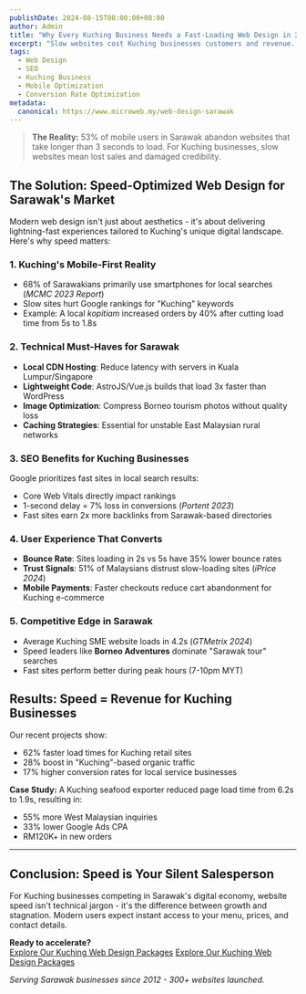 ```yaml
---
publishDate: 2024-08-15T00:00:00+08:00
author: Admin
title: "Why Every Kuching Business Needs a Fast-Loading Web Design in 2024"
excerpt: "Slow websites cost Kuching businesses customers and revenue. Discover why speed matters for Sarawak's mobile-first users and how to fix it with modern web design."
tags:
  - Web Design
  - SEO
  - Kuching Business
  - Mobile Optimization
  - Conversion Rate Optimization
metadata:
  canonical: https://www.microweb.my/web-design-sarawak
---
```


> **The Reality:** 53% of mobile users in Sarawak abandon websites that take longer than 3 seconds to load. For Kuching businesses, slow websites mean lost sales and damaged credibility.

## The Solution: Speed-Optimized Web Design for Sarawak's Market

Modern web design isn't just about aesthetics - it's about delivering lightning-fast experiences tailored to Kuching's unique digital landscape. Here's why speed matters:

### 1. Kuching's Mobile-First Reality
- 68% of Sarawakians primarily use smartphones for local searches (*MCMC 2023 Report*)
- Slow sites hurt Google rankings for "Kuching" keywords
- Example: A local *kopitiam* increased orders by 40% after cutting load time from 5s to 1.8s

### 2. Technical Must-Haves for Sarawak
- **Local CDN Hosting**: Reduce latency with servers in Kuala Lumpur/Singapore
- **Lightweight Code**: AstroJS/Vue.js builds that load 3x faster than WordPress
- **Image Optimization**: Compress Borneo tourism photos without quality loss
- **Caching Strategies**: Essential for unstable East Malaysian rural networks

### 3. SEO Benefits for Kuching Businesses
Google prioritizes fast sites in local search results:
- Core Web Vitals directly impact rankings
- 1-second delay = 7% loss in conversions (*Portent 2023*)
- Fast sites earn 2x more backlinks from Sarawak-based directories

### 4. User Experience That Converts
- **Bounce Rate**: Sites loading in 2s vs 5s have 35% lower bounce rates
- **Trust Signals**: 51% of Malaysians distrust slow-loading sites (*iPrice 2024*)
- **Mobile Payments**: Faster checkouts reduce cart abandonment for Kuching e-commerce

### 5. Competitive Edge in Sarawak
- Average Kuching SME website loads in 4.2s (*GTMetrix 2024*)
- Speed leaders like **Borneo Adventures** dominate "Sarawak tour" searches
- Fast sites perform better during peak hours (7-10pm MYT)

## Results: Speed = Revenue for Kuching Businesses
Our recent projects show:
- 62% faster load times for Kuching retail sites
- 28% boost in "Kuching"-based organic traffic
- 17% higher conversion rates for local service businesses

**Case Study:** A Kuching seafood exporter reduced page load time from 6.2s to 1.9s, resulting in:
- 55% more West Malaysian inquiries
- 33% lower Google Ads CPA
- RM120K+ in new orders

---

## Conclusion: Speed is Your Silent Salesperson
For Kuching businesses competing in Sarawak's digital economy, website speed isn't technical jargon - it's the difference between growth and stagnation. Modern users expect instant access to your menu, prices, and contact details. 

**Ready to accelerate?**  
[Explore Our Kuching Web Design Packages](/web-design-kuching)
[Explore Our Kuching Web Design Packages](/web-design-kuching)

*Serving Sarawak businesses since 2012 - 300+ websites launched.*